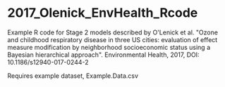 # 2017_Olenick_EnvHealth_Rcode

Example R code for Stage 2 models described by O'Lenick et al. "Ozone and childhood respiratory disease in three US cities: evaluation of effect measure modification by neighborhood socioeconomic status using a Bayesian hierarchical approach". Environmental Health, 2017, DOI: 10.1186/s12940-017-0244-2

Requires example dataset, Example.Data.csv
